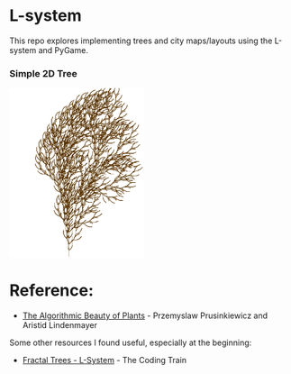 # L-system

This repo explores implementing trees and city maps/layouts using the L-system and PyGame.


<div>
    <h3>Simple 2D Tree</h3>
    <img src="l_system_tree_2d.png" alt="l_system_tree_2d" height="300" />
</div>


# Reference:
* [The Algorithmic Beauty of Plants](http://algorithmicbotany.org/papers/abop/abop.pdf) - Przemyslaw Prusinkiewicz and Aristid Lindenmayer

Some other resources I found useful, especially at the beginning:
* [Fractal Trees - L-System](https://youtu.be/E1B4UoSQMFw) - The Coding Train